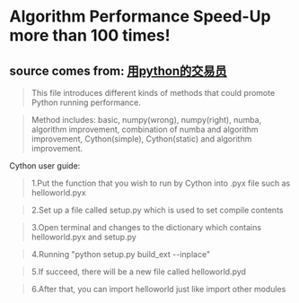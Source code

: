 # Algorithm Performance Speed-Up more than 100 times!

## source comes from: [用python的交易员](https://zhuanlan.zhihu.com/p/24168485?refer=vn-py)

> This file introduces different kinds of methods that could promote Python running performance.

> Method includes: basic, numpy(wrong), numpy(right), numba, algorithm improvement, combination of numba and algorithm improvement, Cython(simple), Cython(static) and algorithm improvement.

Cython user guide:
> 1.Put the function that you wish to run by Cython into .pyx file such as helloworld.pyx

> 2.Set up a file called setup.py which is used to set compile contents

> 3.Open terminal and changes to the dictionary which contains helloworld.pyx and setup.py

> 4.Running "python setup.py build_ext --inplace"

> 5.If succeed, there will be a new file called helloworld.pyd

> 6.After that, you can import helloworld just like import other modules


